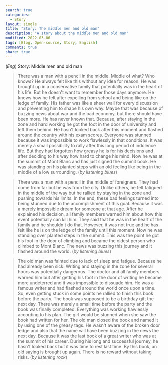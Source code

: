 ```yaml
---
search: true
categories: 
  - Story
layout: single
title: "Story: The middle men and old man"
description: "A story about the middle men and old man"
modified: 2022-03-06
tags: [Blog, Open-source, Story, English]
comments: true
share: true
---
```

(*Eng*) Story: Middle men and old man

> There was a man with a pencil in the middle. Middle of what? Who knows? He always felt like this without any idea for reason. He was brought up in a conservative family that potentially was in the heart of his life. But he doesn't want to remember those days anymore. He knows how he felt after expelling from school and being like on the ledge of family. His father was like a sheer wall for every discussion and preventing him to shape his own way. Maybe that was because of buzzing news about war and the bad economy, but there should have been more. He has never known that. Because, after staying in the zone and hard working he got the foot in the door of university and left them behind. He hasn't looked back after this moment and flashed around the country with his exam scores. Everyone was stunned because it was impossible to work flawlessly in that conditions. It was merely a small possibility to rally after this long period of indolence life. But they had forgotten how greasy he is for his decisions and after deciding to his way how hard to change his mind. Now he was at the summit of Mont Blanc and has just signed the summit book. He was standing on his planted steps with an old feeling like being in the middle of a low surrounding.
(*by listening blues*)

>There was a man with a pencil in the middle of foreigners. They had come from far but he was from the city. Unlike others, he felt fatigued in the middle of the way but he rallied by staying in the zone and pushing towards his limits. In the end, these bad feelings turned into being stunned due to the accomplishment of this goal. Because it was a merely impossible dream for someone at that age. After he explained his decision, all family members warned him about how this event potentially can kill him. They said that he was in the heart of the family and he shouldn't do that. However, it was not true and he has felt like he is on the ledge of the family until this moment. Now he was standing over planted steps in the summit. This was the point he got his foot in the door of climbing and became the oldest person who climbed to Mont Blanc. The news was buzzing this journey and it flashed around the world.
(*by listening blues*)

>The old man was fainted due to lack of sleep and fatigue. Because he had already been sick. Writing and staying in the zone for several hours was potentially dangerous. The doctor and all family members warned him but after getting his foot in the door of writing he became more undeterred and it was impossible to dissuade him. He was a famous writer and had flashed around the world once upon a time. So, even getting stuck in some points he rallied to finish this book before the party. The book was supposed to be a birthday gift the next day. There was merely a small time before the party and the book was finally completed. Everything was working flawlessly according to his plan. The girl would be stunned when she saw the book had written for her. The old man closed the book and named it by using one of the greasy tags. He wasn't aware of the broken door ledge and also that the name will have been buzzing in the news the next day. Because it was the last book of a great writer who was at the summit of his career. During his long and successful journey, he hasn't looked back but it was time to rest last time. By this book, an old saying is brought up again. There is no reward without taking risks.
(*by listening rock*)